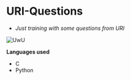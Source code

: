 # URI-Questions
- *Just training with some questions from URI*  
  
  
![UwU](https://encrypted-tbn0.gstatic.com/images?q=tbn%3AANd9GcRkESRIw8rubWJThubkA3uF-nWHr6WoGTqhgwS2crNfNuFsPepF)

**Languages used**
 - C
 - Python
